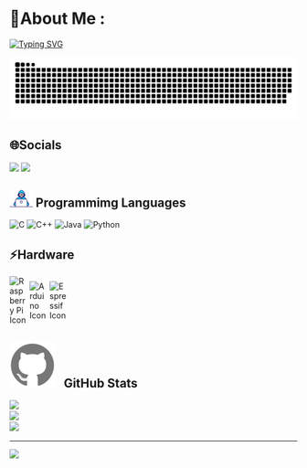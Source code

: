 

# 💫About Me :
[![Typing SVG](https://readme-typing-svg.herokuapp.com/?lines=Hello👋!!;Nice+to+meet+you!;I'm+a+Embedded+Software+Engineer)](https://git.io/typing-svg)

<picture>
  <source media="(prefers-color-scheme: dark)" srcset="https://raw.githubusercontent.com/platane/platane/output/github-contribution-grid-snake-dark.svg">
  <source media="(prefers-color-scheme: light)" srcset="https://raw.githubusercontent.com/platane/platane/output/github-contribution-grid-snake.svg">
  <img alt="github contribution grid snake animation" src="https://raw.githubusercontent.com/platane/platane/output/github-contribution-grid-snake.svg">
</picture>


## 🌐Socials
<p > <a href="https://www.linkedin.com/in/do-nguyen-0328b5281/"><img src="https://img.shields.io/badge/linkedin-%230077B5.svg?&style=for-the-badge&logo=linkedin&logoColor=white" height=23></a> <a href="mailto:ryosan192@gmail.com"><img src="https://img.shields.io/badge/Gmail-D14836?style=for-the-badge&logo=gmail&logoColor=white" height=23></a>



## <img src="https://github.com/NVDnguyen/NVDnguyen/blob/main/Developer.gif" alt="developer gif"  height="30px"> Programmimg Languages

![C](https://img.shields.io/badge/-C-A8B9CC?style=flat-square&logo=c&logoColor=white)
![C++](https://img.shields.io/badge/-C++-00599C?style=flat-square&logo=cplusplus&logoColor=white) 
![Java](https://img.shields.io/badge/-Java-007396?style=flat-square&logo=java&logoColor=white)
![Python](https://img.shields.io/badge/-Python-FFD700?style=flat-square&logo=Python&logoColor=white)
<!-- ![Rust](https://img.shields.io/badge/-Rust-000000?style=flat-square&logo=rust&logoColor=white) -->


## ⚡Hardware
<div style="display: flex; align-items: center;">
    <img src="https://www.learnrobotics.org/wp-content/uploads/2019/10/Raspbery-Pi-icon-247x300.png" alt="Raspberry Pi Icon" width="30" style="margin-right: 5px;"/>
    <img src="https://www.learnrobotics.org/wp-content/uploads/2019/10/Arduino-Uno-icon-150x150.png" alt="Arduino Icon" width="30" style="margin-right: 5px;"/>
    <img src="https://w7.pngwing.com/pngs/369/534/png-transparent-espressif-systems-hd-logo-thumbnail.png" alt="Espressif Icon" width="30"/>
</div>




## <a href="#"><img src="https://raw.githubusercontent.com/PROxZIMA/PROxZIMA/master/src/tools/github.svg" alt="GitHub"></a> &nbsp;&nbsp;GitHub Stats

![](https://github-readme-stats.vercel.app/api?username=NVDnguyen&theme=radical&hide_border=false&include_all_commits=false&count_private=false)<br/>
![](https://github-readme-streak-stats.herokuapp.com/?user=NVDnguyen&theme=radical&hide_border=false)<br/>
![](https://github-readme-stats.vercel.app/api/top-langs/?username=NVDnguyen&theme=radical&hide_border=false&include_all_commits=false&count_private=false&layout=compact)

---
[![](https://visitcount.itsvg.in/api?id=NVDnguyen&icon=0&color=0)](https://visitcount.itsvg.in)



